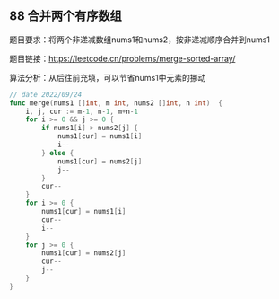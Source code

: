 ## 88 合并两个有序数组

题目要求：将两个非递减数组nums1和nums2，按非递减顺序合并到nums1

题目链接：https://leetcode.cn/problems/merge-sorted-array/



算法分析：从后往前充填，可以节省nums1中元素的挪动

```go
// date 2022/09/24
func merge(nums1 []int, m int, nums2 []int, n int)  {
    i, j, cur := m-1, n-1, m+n-1
    for i >= 0 && j >= 0 {
        if nums1[i] > nums2[j] {
            nums1[cur] = nums1[i]
            i--
        } else {
            nums1[cur] = nums2[j]
            j--
        }
        cur--
    }
    for i >= 0 {
        nums1[cur] = nums1[i]
        cur--
        i--
    }
    for j >= 0 {
        nums1[cur] = nums2[j]
        cur--
        j--
    }
}
```

